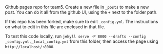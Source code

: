 Github pages repo for team5. Create a new file in `_posts` to make a new post. You can do it all from the github UI, using the `+` next to the folder path.

If this repo has been forked, make sure to edit `_config.yml`. The instructions on what to edit in this file are enclosed in that file.

To test this code locally, run `jekyll serve -P 8000 --drafts --config _config.yml,_local_config.yml` from this folder, then access the page using `http://localhost/:8000`.
